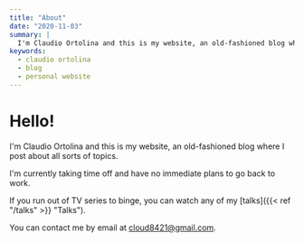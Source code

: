 ```yaml
---
title: "About"
date: "2020-11-03"
summary: |
  I'm Claudio Ortolina and this is my website, an old-fashioned blog where I post about all sorts of topics.
keywords:
  - claudio ortolina
  - blog
  - personal website
---
```


# Hello!

I'm Claudio Ortolina and this is my website, an old-fashioned blog where I post about all sorts of topics.

I'm currently taking time off and have no immediate plans to go back to work.

If you run out of TV series to binge, you can watch any of my [talks]({{< ref "/talks" >}} "Talks").

You can contact me by email at <cloud8421@gmail.com>.
